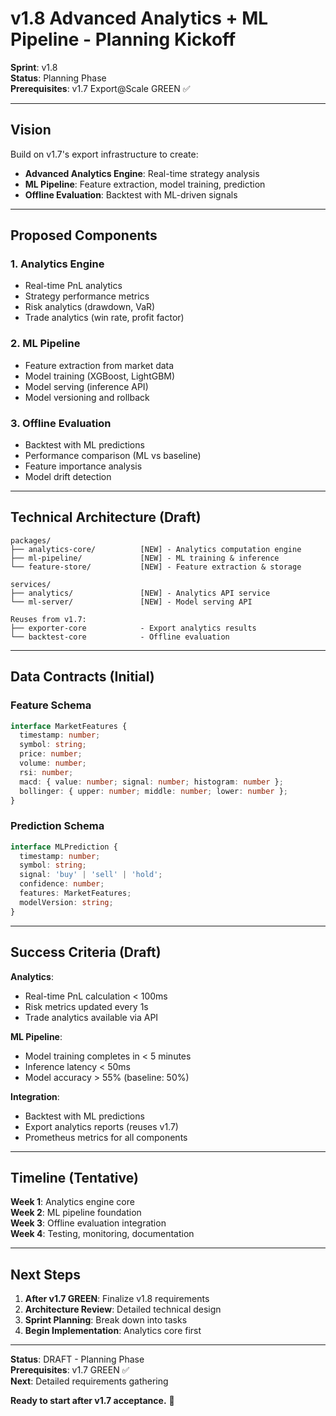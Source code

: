 # v1.8 Advanced Analytics + ML Pipeline - Planning Kickoff

**Sprint**: v1.8  
**Status**: Planning Phase  
**Prerequisites**: v1.7 Export@Scale GREEN ✅

---

## Vision

Build on v1.7's export infrastructure to create:
- **Advanced Analytics Engine**: Real-time strategy analysis
- **ML Pipeline**: Feature extraction, model training, prediction
- **Offline Evaluation**: Backtest with ML-driven signals

---

## Proposed Components

### 1. Analytics Engine
- Real-time PnL analytics
- Strategy performance metrics
- Risk analytics (drawdown, VaR)
- Trade analytics (win rate, profit factor)

### 2. ML Pipeline
- Feature extraction from market data
- Model training (XGBoost, LightGBM)
- Model serving (inference API)
- Model versioning and rollback

### 3. Offline Evaluation
- Backtest with ML predictions
- Performance comparison (ML vs baseline)
- Feature importance analysis
- Model drift detection

---

## Technical Architecture (Draft)

```
packages/
├── analytics-core/          [NEW] - Analytics computation engine
├── ml-pipeline/             [NEW] - ML training & inference
└── feature-store/           [NEW] - Feature extraction & storage

services/
├── analytics/               [NEW] - Analytics API service
└── ml-server/               [NEW] - Model serving API

Reuses from v1.7:
├── exporter-core            - Export analytics results
└── backtest-core            - Offline evaluation
```

---

## Data Contracts (Initial)

### Feature Schema
```typescript
interface MarketFeatures {
  timestamp: number;
  symbol: string;
  price: number;
  volume: number;
  rsi: number;
  macd: { value: number; signal: number; histogram: number };
  bollinger: { upper: number; middle: number; lower: number };
}
```

### Prediction Schema
```typescript
interface MLPrediction {
  timestamp: number;
  symbol: string;
  signal: 'buy' | 'sell' | 'hold';
  confidence: number;
  features: MarketFeatures;
  modelVersion: string;
}
```

---

## Success Criteria (Draft)

**Analytics**:
- Real-time PnL calculation < 100ms
- Risk metrics updated every 1s
- Trade analytics available via API

**ML Pipeline**:
- Model training completes in < 5 minutes
- Inference latency < 50ms
- Model accuracy > 55% (baseline: 50%)

**Integration**:
- Backtest with ML predictions
- Export analytics reports (reuses v1.7)
- Prometheus metrics for all components

---

## Timeline (Tentative)

**Week 1**: Analytics engine core  
**Week 2**: ML pipeline foundation  
**Week 3**: Offline evaluation integration  
**Week 4**: Testing, monitoring, documentation

---

## Next Steps

1. **After v1.7 GREEN**: Finalize v1.8 requirements
2. **Architecture Review**: Detailed technical design
3. **Sprint Planning**: Break down into tasks
4. **Begin Implementation**: Analytics core first

---

**Status**: DRAFT - Planning Phase  
**Prerequisites**: v1.7 GREEN ✅  
**Next**: Detailed requirements gathering

**Ready to start after v1.7 acceptance.** 🚀

